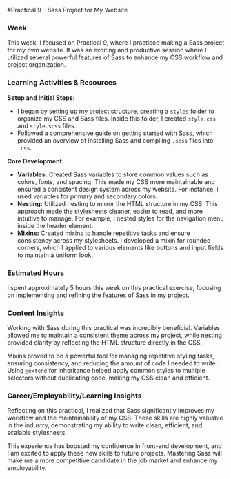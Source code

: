 #Practical 9 - Sass Project for My Website

### Week
This week, I focused on Practical 9, where I practiced making a Sass project for my own website. It was an exciting and productive session where I utilized several powerful features of Sass to enhance my CSS workflow and project organization.

### Learning Activities & Resources

**Setup and Initial Steps:**
- I began by setting up my project structure, creating a `styles` folder to organize my CSS and Sass files. Inside this folder, I created `style.css` and `style.scss` files.
- Followed a comprehensive guide on getting started with Sass, which provided an overview of installing Sass and compiling `.scss` files into `.css`.

**Core Development:**
- **Variables:** Created Sass variables to store common values such as colors, fonts, and spacing. This made my CSS more maintainable and ensured a consistent design system across my website. For instance, I used variables for primary and secondary colors.
- **Nesting:** Utilized nesting to mirror the HTML structure in my CSS. This approach made the stylesheets cleaner, easier to read, and more intuitive to manage. For example, I nested styles for the navigation menu inside the header element.
- **Mixins:** Created mixins to handle repetitive tasks and ensure consistency across my stylesheets. I developed a mixin for rounded corners, which I applied to various elements like buttons and input fields to maintain a uniform look.

### Estimated Hours
I spent approximately 5 hours this week on this practical exercise, focusing on implementing and refining the features of Sass in my project.

### Content Insights
Working with Sass during this practical was incredibly beneficial. Variables allowed me to maintain a consistent theme across my project, while nesting provided clarity by reflecting the HTML structure directly in the CSS.

Mixins proved to be a powerful tool for managing repetitive styling tasks, ensuring consistency, and reducing the amount of code I needed to write. Using `@extend` for inheritance helped apply common styles to multiple selectors without duplicating code, making my CSS clean and efficient.

### Career/Employability/Learning Insights
Reflecting on this practical, I realized that Sass significantly improves my workflow and the maintainability of my CSS. These skills are highly valuable in the industry, demonstrating my ability to write clean, efficient, and scalable stylesheets.

This experience has boosted my confidence in front-end development, and I am excited to apply these new skills to future projects. Mastering Sass will make me a more competitive candidate in the job market and enhance my employability.

